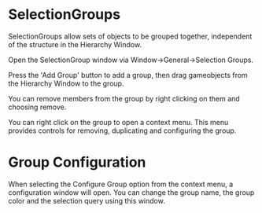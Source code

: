 # SelectionGroups

SelectionGroups allow sets of objects to be grouped together, independent of the structure in the Hierarchy Window.

Open the SelectionGroup window via Window->General->Selection Groups.

Press the 'Add Group' button to add a group, then drag gameobjects from the Hierarchy Window to the group.

You can remove members from the group by right clicking on them and choosing remove.

You can right click on the group to open a context menu. This menu provides controls for removing, duplicating and configuring the group.

# Group Configuration
When selecting the Configure Group option from the context menu, a configuration window will open. You can change the group name, the group color and the selection query using this window.
